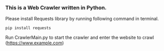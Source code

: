 ### This is a Web Crawler written in Python.

Please install Requests library by running following command in terminal.
```
pip install requests
```

Run CrawlerMain.py to start the crawler and enter the website to crawl (https://www.example.com)
